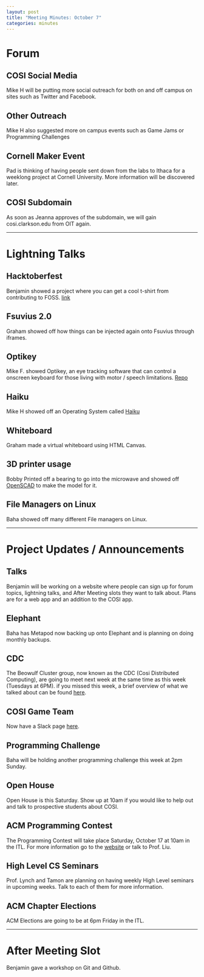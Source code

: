 ```yaml
---
layout: post
title: "Meeting Minutes: October 7"
categories: minutes
---
```


# Forum

## COSI Social Media
Mike H will be putting more social outreach for both on and off campus on sites such as Twitter and Facebook.

## Other Outreach
Mike H also suggested more on campus events such as Game Jams or Programming Challenges 

## Cornell Maker Event
Pad is thinking of having people sent down from the labs to Ithaca for a weeklong project at Cornell University. More information will be discovered later.
## COSI Subdomain
As soon as Jeanna approves of the subdomain, we will gain cosi.clarkson.edu from OIT again.

---

# Lightning Talks

## Hacktoberfest
Benjamin showed a project where you can get a cool t-shirt from contributing to FOSS. [link](https://hacktoberfest.digitalocean.com/)

## Fsuvius 2.0
Graham showed off how things can be injected again onto Fsuvius through iframes. 

## Optikey
Mike F. showed Optikey, an eye tracking software that can control a onscreen keyboard for those living with motor / speech limitations. [Repo](https://github.com/JuliusSweetland/OptiKey/wiki)

## Haiku
Mike H showed off an Operating System called [Haiku](https://www.haiku-os.org/)

## Whiteboard
Graham made a virtual whiteboard using HTML Canvas.

## 3D printer usage
Bobby Printed off a bearing to go into the microwave and showed off [OpenSCAD](http://www.openscad.org/) to make the model for it.

## File Managers on Linux
Baha showed off many different File managers on Linux.

---

# Project Updates / Announcements

## Talks
Benjamin will be working on a website where people can sign up for forum topics, lightning talks, and After Meeting slots they want to talk about. Plans are for a web app and an addition to the COSI app.

## Elephant
Baha has Metapod now backing up onto Elephant and is planning on doing monthly backups.

## CDC
The Beowulf Cluster group, now known as the CDC (Cosi Distributed Computing), are going to meet next week at the same time
as this week (Tuesdays at 6PM). if you missed this week, a brief overview of what we talked about can be found [here](http://cosi-lab.github.io/project-updates/2015/10/06/cdc.html).

## COSI Game Team
Now have a Slack page [here](https://cosigameteam.slack.com/).

## Programming Challenge
Baha will be holding another programming challenge this week at 2pm Sunday.

## Open House
Open House is this Saturday. Show up at 10am if you would like to help out and talk to prospective students about COSI.

## ACM Programming Contest
The Programming Contest will take place Saturday, October 17 at 10am in the ITL. For more information go to the [website](http://people.clarkson.edu/clubs/acm/icpc2015.htm) or talk to Prof. Liu.

## High Level CS Seminars
Prof. Lynch and Tamon are planning on having weekly High Level seminars in upcoming weeks. Talk to each of them for more information.

## ACM Chapter Elections
ACM Elections are going to be at 6pm Friday in the ITL.

---

# After Meeting Slot
Benjamin gave a workshop on Git and Github.
